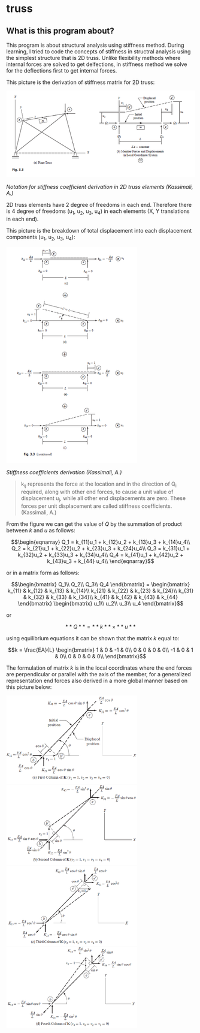 # truss

## What is this program about?
This program is about structural analysis using stiffness method. 
During learning, I tried to code the concepts of stiffness in structral analysis using the simplest structure that is 2D truss.
Unlike flexibility methods where internal forces are solved to get delfections, in stiffness method we solve for the deflections first to get internal forces.

This picture is the derivation of stiffness matrix for 2D truss:

<img src="img/1.PNG" alt="2D truss structural elements" width="700"/>

*Notation for stiffness coefficient derivation in 2D truss elements (Kassimali, A.)*

2D truss elements have 2 degree of freedoms in each end. Therefore there is 4 degree of freedoms (u<sub>1</sub>, u<sub>2</sub>, u<sub>3</sub>, u<sub>4</sub>) in each elements (X, Y translations in each end).

This picture is the breakdown of total displacement into each displacement components (u<sub>1</sub>, u<sub>2</sub>, u<sub>3</sub>, u<sub>4</sub>):

<img src="img/2.PNG" alt="2D truss structural elements" width="350"/>

*Stiffness coefficients derivation (Kassimali, A.)*

>k<sub>ij</sub> represents the force at the location and in the direction of Q<sub>i</sub> required,
along with other end forces, to cause a unit value of displacement u<sub>j</sub>,
while all other end displacements are zero. These forces per unit displacement
are called stiffness coefficients. (Kassimali, A.)

From the figure we can get the value of $Q$ by the summation of product between $k$ and $u$ as follows:

$$\begin{eqnarray}
Q_1 = k_{11}u_1 + k_{12}u_2 + k_{13}u_3 + k_{14}u_4\\
Q_2 = k_{21}u_1 + k_{22}u_2 + k_{23}u_3 + k_{24}u_4\\
Q_3 = k_{31}u_1 + k_{32}u_2 + k_{33}u_3 + k_{34}u_4\\
Q_4 = k_{41}u_1 + k_{42}u_2 + k_{43}u_3 + k_{44} u_4\\
\end{eqnarray}$$

or in a matrix form as follows:

$$\begin{bmatrix}
Q_1\\
Q_2\\
Q_3\\
Q_4
\end{bmatrix} = \begin{bmatrix}
k_{11} & k_{12} & k_{13} & k_{14}\\
k_{21} & k_{22} & k_{23} & k_{24}\\
k_{31} & k_{32} & k_{33} & k_{34}\\
k_{41} & k_{42} & k_{43} & k_{44} 
\end{bmatrix}
\begin{bmatrix}
u_1\\
u_2\\
u_3\\
u_4
\end{bmatrix}$$

or

$$ **Q** = **k** \times **u** $$

using equilibrium equations it can be shown that the matrix $k$ equal to:

$$k = \frac{EA}{L} \begin{bmatrix}
1 & 0 & -1 & 0\\
0 & 0 & 0 & 0\\
-1 & 0 & 1 & 0\\
0 & 0 & 0 & 0\\
\end{bmatrix}$$

The formulation of matrix $k$ is in the local coordinates where the end forces are perpendicular or parallel with the axis of the member, for a generalized representation end forces also derived in a more global manner based on this picture below:

<img src="img/3.PNG" alt="2D truss structural elements" width="350"/>

<img src="img/4.PNG" alt="2D truss structural elements" width="350"/>

<img src="img/5.PNG" alt="2D truss structural elements" width="350"/>

<img src="img/6.PNG" alt="2D truss structural elements" width="350"/>
<!--
$$\begin{array}{ccc}
x_{11} & x_{12} & x_{13}\\
x_{21} & x_{22} & x_{23}
\end{array}$$
$$f(k) = {n \choose k} p^{k} (1-p)^{n-k}$$
$$f(k) = {n \choose k} p^{k} (1-p)^{n-k}$$
\[\begin{align*}2x -12 &= 4\\@lhs(sol)@ &= @rhs(sol)@ \end{align*}\]

$$\phant
-->
## Input
- joint data
- support data
- material property data
- cross-sectional property data
- member data
- load data

## Output
- displacements
- member end forces

## What things that I learned during the process?
- How structural analysis is done with computer modeling.
- Creating a simple applications to calculate structural responses from scratch.
- Understanding the program complexity in terms of space and time, $O(NDOF^2)$, where $NDOF$ is number of degree of freedom for a simple linear analysis.
- Understanding this simple problem serves as the foundation to know for more generalized problems (3D frames) which has 6 degree of freedoms (X, Y, Z translations and rotations) in each end of the members. The stiffness coefficient is given below:

$$k = \frac{E}{L^3}
\begin{bmatrix}
AL^2 & 0 & 0 & 0 & 0 & 0 & −AL^2 & 0 & 0 & 0 & 0 & 0\\
0 & 12I_z & 0 & 0 & 0 & 6LI_z & 0 & −12I_z & 0 & 0 & 0 & 6LI_z\\
0 & 0 & 12I_y & 0 & −6LI_y & 0 & 0 & 0 & −12I_y & 0 & −6LI_y & 0\\
0 & 0 & 0 & \frac{GJL^2}{E} & 0 & 0 & 0 & 0 & 0 & \frac{-GJL^2}{E}& 0 & 0\\
0 & 0 & −6LI_y & 0 & 4L^2I_y & 0 & 0 & 0 & 6LI_y & 0 & 2L^2I_y & 0\\
0 & 6LI_z & 0 & 0 & 0 & 4L^2I_z & 0 & −6LI_z & 0 & 0 & 0 & 2L^2I_z\\
−AL^2 & 0 & 0 & 0 & 0 & 0 & AL^2 & 0 & 0 & 0 & 0 & 0\\
0 & −12I_z & 0 & 0 & 0 & −6LI_z & 0 & 12I_z & 0 & 0 & 0 & −6LI_z\\
0 & 0 & −12I_y & 0 & 6LI_y & 0 & 0 & 0 & 12I_y & 0 & 6LI_y & 0\\
0 & 0 & 0 & \frac{-GJL^2}{E} & 0 & 0 & 0 & 0 & 0 & \frac{GJL^2}{E} & 0 & 0\\
0 & 0 & −6LI_y & 0 & 2L^2I_y & 0 & 0 & 0 & 6LI_y & 0 & 4L^2I_y & 0\\
0 & 6LI_z & 0 & 0 & 0 & 2L^2I_z & 0 & −6LI_z & 0 & 0 & 0 & 4L^2I_z
\end{bmatrix}$$

where:

$$\begin{eqnarray}
\large L &=& member \enspace length\\
\large A &=& cross \enspace sectional \enspace area\\
\large E &=& modulus \enspace of \enspace elasticity\\
\large G &=& shear \enspace modulus\\
\large J &=& torsion \enspace constant\\
\large I_y &=& moment \enspace of \enspace inertia \enspace y-y\\
\large I_z &=& moment \enspace of \enspace inertia \enspace z-z\\
\end{eqnarray}$$


## Resources
Kassimali, A., 2012. *Matrix analysis of structures*. 2nd ed. Stamford: Cengage Learning.